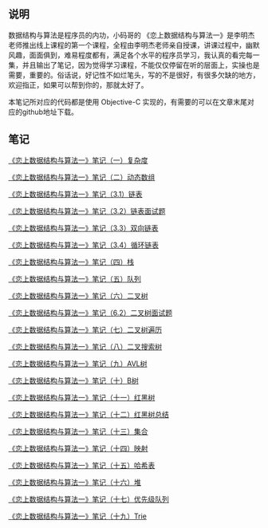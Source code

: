 **说明**
---
数据结构与算法是程序员的内功，小码哥的 《恋上数据结构与算法一》是李明杰老师推出线上课程的第一个课程，全程由李明杰老师亲自授课，讲课过程中，幽默风趣，面面俱到，难易程度都有，满足各个水平的程序员学习，我认真的看完每一集，并且输出了笔记，因为觉得学习课程，不能仅仅停留在听的层面上，实操也是需要，重要的。俗话说，好记性不如烂笔头，写的不是很好，有很多欠缺的地方，欢迎指正，如果可以帮到你的，那就太好了。

本笔记所对应的代码都是使用 Objective-C 实现的，有需要的可以在文章末尾对应的github地址下载。

**笔记**
---

[《恋上数据结构与算法一》笔记（一）复杂度](https://www.jianshu.com/p/be17a5c253ec)

[《恋上数据结构与算法一》笔记（二）动态数组](https://www.jianshu.com/p/fd450046dca1)

[《恋上数据结构与算法一》笔记（3.1）链表](https://www.jianshu.com/p/0216af1e01f8)

[《恋上数据结构与算法一》笔记（3.2）链表面试题](https://www.jianshu.com/p/0c6371e38ddd)

[《恋上数据结构与算法一》笔记（3.3）双向链表](https://www.jianshu.com/p/3990a9e1ebcd)

[《恋上数据结构与算法一》笔记（3.4）循环链表](https://www.jianshu.com/p/32e0f07fd565)

[《恋上数据结构与算法一》笔记（四）栈](https://www.jianshu.com/p/1d52f96cb1ab)

[《恋上数据结构与算法一》笔记（五）队列](https://www.jianshu.com/p/089da5541558)

[《恋上数据结构与算法一》笔记（六）二叉树](https://www.jianshu.com/p/a282eb61e1f0)

[《恋上数据结构与算法一》笔记（6.2）二叉树面试题](https://www.jianshu.com/p/a4038f2279a4)

[《恋上数据结构与算法一》笔记（七）二叉树遍历](https://www.jianshu.com/p/d5a8c19bba60)

[《恋上数据结构与算法一》笔记（八）二叉搜索树](https://www.jianshu.com/p/0ebecee7aa71)

[《恋上数据结构与算法一》笔记（九）AVL树](https://www.jianshu.com/p/0202d8467cce)

[《恋上数据结构与算法一》笔记（十）B树](https://www.jianshu.com/p/867695f45ad7)

[《恋上数据结构与算法一》笔记（十一）红黑树](https://www.jianshu.com/p/fe2d66274496)

[《恋上数据结构与算法一》笔记（十二）红黑树总结](https://www.jianshu.com/p/d3012c9acdf0)

[《恋上数据结构与算法一》笔记（十三）集合](https://www.jianshu.com/p/26fbca3e5f6b)

[《恋上数据结构与算法一》笔记（十四）映射](https://www.jianshu.com/p/1a418de7c0be)

[《恋上数据结构与算法一》笔记（十五）哈希表](https://www.jianshu.com/p/c137dad93d8d)

[《恋上数据结构与算法一》笔记（十六）堆](https://www.jianshu.com/p/d62ec033370b)

[《恋上数据结构与算法一》笔记（十七）优先级队列](https://www.jianshu.com/p/c3600db997ed)

[《恋上数据结构与算法一》笔记（十九）Trie](https://www.jianshu.com/p/37a783ab1d32)


